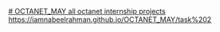 [# OCTANET_MAY
all octanet internship projects
](https://iamnabeelrahman.github.io/OCTANET_MAY/Task%201)
https://iamnabeelrahman.github.io/OCTANET_MAY/task%202
